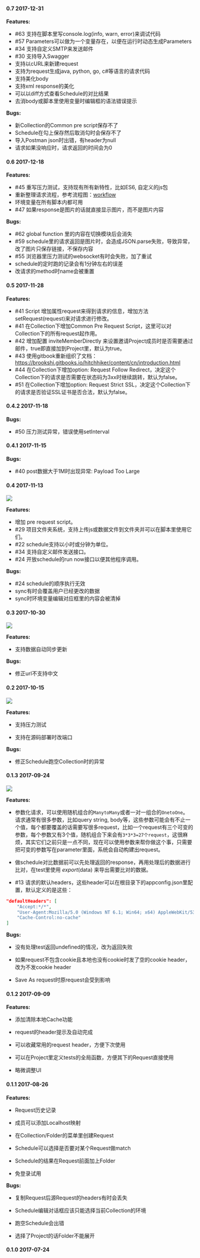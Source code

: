 #### 0.7 2017-12-31

**Features:**

* \#63 支持在脚本里写console.log(info, warn, error)来调试代码
* \#57 Parameters可以做为一个变量存在，以便在运行时动态生成Parameters
* \#34 支持自定义SMTP来发送邮件
* \#30 支持导入Swagger
* 支持以cURL来新建request
* 支持为request生成java, python, go, c#等语言的请求代码
* 支持美化body
* 支持xml response的美化
* 可以以diff方式查看Schedule的对比结果
* 去消body或脚本里使用变量时编辑框的语法错误提示

**Bugs:**

* 新Collection的Common pre script保存不了
* Schedule在勾上保存然后取消勾时会保存不了
* 导入Postman json时出错，有header为null
* 请求如果没响应时，请求返回的时间会为0

#### 0.6 2017-12-18

**Features:**

* \#45 重写压力测试，支持现有所有新特性，比如ES6, 自定义的js包
* 重新整理请求流程，参考流程图：[workflow](https://raw.githubusercontent.com/brookshi/images/master/Hitchhiker/script/reuqest_wf.png) 
* 环境变量在所有脚本内都可用
* \#47 如果response是图片的话就直接显示图片，而不是图片内容

**Bugs:**

* \#62 global function 里的内容在切换模块后会消失
* \#59 schedule里的请求返回是图片时，会造成JSON.parse失败，导致异常，改了图片只保存链接，不保存内容
* \#55 浏览器里压力测试的websocket有时会失败，加了重试
* schedule的定时跑的记录会有1分钟左右的误差
* 改请求的method时name会被重置


#### 0.5 2017-11-28

**Features:**

* \#41 Script 增加属性request来得到请求的信息，增加方法setRequest(request)来对请求进行修改。
* \#41 在Collection下增加Common Pre Request Script，这里可以对Collection下的所有request起作用。
* \#42 增加配置 inviteMemberDirectly 来设置邀请Project成员时是否需要通过邮件，true即直接加到Project里，默认为true。
* \#43 使用gitbook重新组织了文档： https://brookshi.gitbooks.io/hitchhiker/content/cn/introduction.html
* \#44 在Collection下增加option: Request Follow Redirect，决定这个Collection下的请求是否需要在状态码为3xx时继续跳转，默认为false。
* \#51 在Collection下增加option: Request Strict SSL，决定这个Collection下的请求是否验证SSL证书是否合法，默认为false。


#### 0.4.2 2017-11-18

**Bugs:**

* \#50 压力测试异常，错误使用setInterval


#### 0.4.1 2017-11-15

**Bugs:**

* \#40 post数据大于1M时出现异常: Payload Too Large


#### 0.4 2017-11-13

![](https://raw.githubusercontent.com/brookshi/images/master/Hitchhiker/pre_request_script.PNG)

**Features:**

* 增加 pre request script。
* \#29 项目文件夹系统，支持上传js或数据文件到文件夹并可以在脚本里使用它们。
* \#22 schedule支持以小时或分钟为单位。
* \#34 支持自定义邮件发送接口。
* \#24 开放schedule的run now接口以便其他程序调用。

**Bugs:**

* \#24 schedule的顺序执行无效
* sync有时会覆盖用户已经更改的数据
* sync时环境变量编辑对应框里的内容会被清掉


#### 0.3 2017-10-30

![](https://raw.githubusercontent.com/brookshi/images/master/Hitchhiker/sync.gif)

**Features:**
* 支持数据自动同步更新

**Bugs:**
* 修正url不支持中文


#### 0.2 2017-10-15

![](https://raw.githubusercontent.com/brookshi/images/master/Hitchhiker/stresstest.gif)

**Features:**

* 支持压力测试

* 支持在源码部署时改端口

**Bugs:**

* 修正Schedule跑空Collection时的异常


#### 0.1.3 2017-09-24

![](https://raw.githubusercontent.com/brookshi/images/master/Hitchhiker/parameters.gif)

**Features:**
* 参数化请求，可以使用随机组合的`ManytoMany`或者一对一组合的`OnetoOne`。 请求通常有很多参数，比如query string, body等，这些参数可能会有不止一个值，每个都要覆盖的话需要写很多request，比如一个request有三个可变的参数，每个参数又有3个值，随机组合下来会有`3*3*3=27个request`，这很麻烦，其实它们之前只是一点不同，现在可以使用参数来帮你做这个事，只需要把可变的参数写在parameter里面，系统会自动构建出request。

* 做schedule对比数据前可以先处理返回的response，再用处理后的数据进行比对，在test里使用 $export$(data) 来导出需要比对的数据。

* \#13 请求的默认headers，这些header可以在根目录下的appconfig.json里配置，默认定义的是这些：
``` json
"defaultHeaders": [
    "Accept:*/*",
    "User-Agent:Mozilla/5.0 (Windows NT 6.1; Win64; x64) AppleWebKit/537.36 (KHTML, like Gecko) Chrome/60.0.3112.113 Safari/537.36",
    "Cache-Control:no-cache"
]
```

**Bugs:**

* 没有处理test返回undefined的情况，改为返回失败

* 如果request不包含cookie且本地也没有cookie时发了空的cookie header，改为不发cookie header

* Save As request时原request会受到影响


#### 0.1.2 2017-09-09

**Features:**

* 添加清除本地Cache功能

* request的header提示及自动完成

* 可以收藏常用的request header，方便下次使用

* 可以在Project里定义tests的全局函数，方便其下的Request直接使用

* 略微调整UI


#### 0.1.1 2017-08-26

**Features:**

* Request历史记录

* 成员可以添加Localhost映射

* 在Collection/Folder的菜单里创建Request

* Schedule可以选择是否要对某个Request做match

* Schedule的结果在Request前面加上Folder

* 免登录试用

**Bugs:**

* 复制Request后源Request的headers有时会丢失

* Schedule编辑对话框应该只能选择当前Collection的环境

* 跑空Schedule会出错

* 选择了Project的话Folder不能展开


#### 0.1.0 2017-07-24